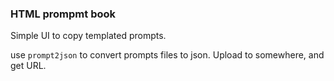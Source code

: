 ### HTML prompmt book

Simple UI to copy templated prompts. 

use `prompt2json` to convert prompts files to json. Upload to somewhere, and get URL. 